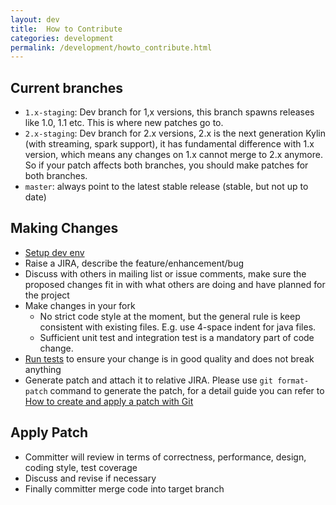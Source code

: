 ```yaml
---
layout: dev
title:  How to Contribute
categories: development
permalink: /development/howto_contribute.html
---
```


## Current branches
* `1.x-staging`: Dev branch for 1,x versions, this branch spawns releases like 1.0, 1.1 etc. This is where new patches go to.
* `2.x-staging`: Dev branch for 2.x versions, 2.x is the next generation Kylin (with streaming, spark support), it has fundamental difference with 1.x version, which means any changes on 1.x cannot merge to 2.x anymore. So if your patch affects both branches, you should make patches for both branches.
* `master`: always point to the latest stable release (stable, but not up to date)

## Making Changes
* [Setup dev env](/development/dev_env.html)
* Raise a JIRA, describe the feature/enhancement/bug
* Discuss with others in mailing list or issue comments, make sure the proposed changes fit in with what others are doing and have planned for the project
* Make changes in your fork
	* No strict code style at the moment, but the general rule is keep consistent with existing files. E.g. use 4-space indent for java files.
	* Sufficient unit test and integration test is a mandatory part of code change.
* [Run tests](development/howto_test.html) to ensure your change is in good quality and does not break anything
* Generate patch and attach it to relative JIRA. Please use `git format-patch` command to generate the patch, for a detail guide you can refer to [How to create and apply a patch with Git](https://ariejan.net/2009/10/26/how-to-create-and-apply-a-patch-with-git/)


## Apply Patch
* Committer will review in terms of correctness, performance, design, coding style, test coverage
* Discuss and revise if necessary
* Finally committer merge code into target branch


